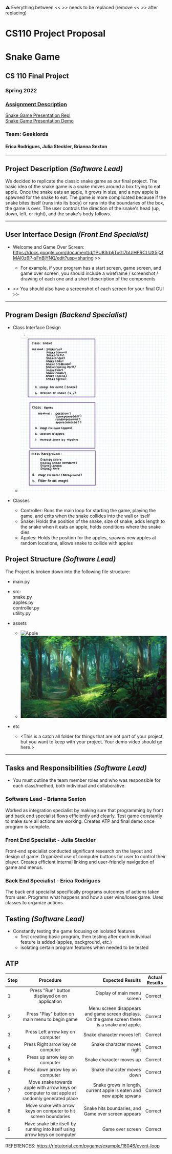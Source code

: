 :warning: Everything between << >> needs to be replaced (remove << >> after replacing)
# CS110 Project Proposal
# Snake Game
## CS 110 Final Project
### Spring 2022
### [Assignment Description](https://docs.google.com/document/d/1H4R6yLL7som1lglyXWZ04RvTp_RvRFCCBn6sqv-82ps/edit#)

[Snake Game Presentation Repl](https://replit.com/@Brianna-OO/final-project-cs-geeklords#main.py) \
[Snake Game Presentation Demo](https://docs.google.com/presentation/d/1KRhsGmiyhKvFk8tZsDDbPL1Xe0GopRUtqusd4xfNnnM/edit#slide=id.g11bf020bd32_0_0)

### Team: Geeklords
#### Erica Rodrigues, Julia Steckler, Brianna Sexton

***

## Project Description *(Software Lead)*

We decided to replicate the classic snake game as our final project. The basic idea of the snake game is a snake moves around a box trying to eat apple. Once the snake eats an apple, it grows in size, and a new apple is spawned for the snake to eat. The game is more complicated because if the snake bites itself (runs into its body) or runs into the boundaries of the box, the game is over. The user controls the direction of the snake's head (up, down, left, or right), and the snake's body follows.

***    

## User Interface Design *(Front End Specialist)*

*  Welcome and Game Over Screen: https://docs.google.com/document/d/1PU83rbIjToGl7bUlHPRCLUX5jQfMAl0z6P-sFnBjYNQ/edit?usp=sharing >>
  
    * For example, if your program has a start screen, game screen, and game over screen, you should include a wireframe / screenshot / drawing of each one and a short description of the components
* << You should also have a screenshot of each screen for your final GUI >>

***        

## Program Design *(Backend Specialist)*
 
* Class Interface Design
    * ![ClassDiagrams](assets/ClassDiagrams.png)

* Classes 
  * Controller: Runs the main loop for starting the game, playing the game, and exits when the snake collides into the wall or itself
  * Snake: Holds the position of the snake, size of snake, adds length to the snake when it eats an apple, holds conditions where the snake dies
  * Apples: Holds the position for the apples, spawns new apples at random locations, allows snake to collide with apples


## Project Structure *(Software Lead)*

The Project is broken down into the following file structure:

* main.py
* src: \
  snake.py \
  apples.py \
  controller.py \
  utility.py
  
    
  
* assets
    * ![Apple](apple.png)
    * ![Background](background.png)
* etc
    * <This is a catch all folder for things that are not part of your project, but you want to keep with your project. Your demo video should go here.>

***

## Tasks and Responsibilities *(Software Lead)*

   * You must outline the team member roles and who was responsible for each class/method, both individual and collaborative.

### Software Lead - Brianna Sexton

Worked as integration specialist by making sure that programming by front and back end specialist flows efficiently and clearly. Test game constantly to make sure all actions are working. Creates ATP and final demo once program is complete.

### Front End Specialist - Julia Steckler

Front-end specialist conducted significant research on the layout and design of game. Organized use of computer buttons for user to control their player. Creates efficient internal linking and user-friendly navigation of game and menus.

### Back End Specialist - Erica Rodrigues

The back end specialist specifically programs outcomes of actions taken from user. Programs what happens and how a user wins/loses game. Uses classes to organize actions.

## Testing *(Software Lead)*

* Constantly testing the game focusing on isolated features
    * first creating basic program, then testing after each individual feature is added (apples, background, etc.)
    * isolating certain program features when needed to be tested

## ATP
|Step|Procedure|Expected Results|Actual Results| 
|-------|:-------------:| -----------------:| -------------- |
|1|Press "Run" button displayed on on application|Display of main menu screen|Correct|
|2| Press "Play" button on main menu to begin game|Menu screen disappears and game screen displays. On the game screen there is a snake and apple.|Correct |
|3| Press Left arrow key on computer| Snake character moves left|Correct|
|4| Press Right arrow key on computer| Snake character moves right|Correct |
|5| Press up arrow key on computer| Snake character moves up|Correct |
|6| Press down arrow key on computer| Snake character moves down|Correct| 
|7| Move snake towards apple with arrow keys on computer to eat apple at randomly generated place| Snake grows in length, current apple is eaten and new apple spwans|Correct| 
|8| Move snake with arrow keys on computer to hit screen boundaries| Snake hits boundaries, and Game over screen appears|Correct|
|9| Have snake bite itself by running into itself using arrow keys on computer| Game over screen|Correct| 

REFERENCES:
https://riptutorial.com/pygame/example/18046/event-loop